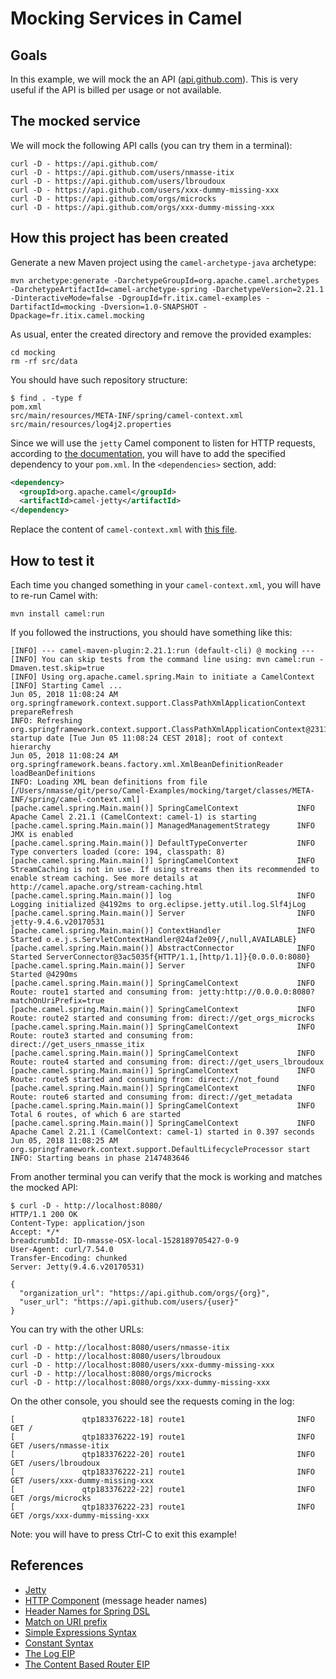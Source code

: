 # Mocking Services in Camel

## Goals

In this example, we will mock the an API ([api.github.com](https://api.github.com/)).
This is very useful if the API is billed per usage or not available.

## The mocked service

We will mock the following API calls (you can try them in a terminal):
```
curl -D - https://api.github.com/
curl -D - https://api.github.com/users/nmasse-itix
curl -D - https://api.github.com/users/lbroudoux
curl -D - https://api.github.com/users/xxx-dummy-missing-xxx
curl -D - https://api.github.com/orgs/microcks
curl -D - https://api.github.com/orgs/xxx-dummy-missing-xxx
```

## How this project has been created

Generate a new Maven project using the `camel-archetype-java` archetype:
```
mvn archetype:generate -DarchetypeGroupId=org.apache.camel.archetypes -DarchetypeArtifactId=camel-archetype-spring -DarchetypeVersion=2.21.1 -DinteractiveMode=false -DgroupId=fr.itix.camel-examples -DartifactId=mocking -Dversion=1.0-SNAPSHOT -Dpackage=fr.itix.camel.mocking
```

As usual, enter the created directory and remove the provided examples:
```
cd mocking
rm -rf src/data
```

You should have such repository structure:
```
$ find . -type f
pom.xml
src/main/resources/META-INF/spring/camel-context.xml
src/main/resources/log4j2.properties
```

Since we will use the `jetty` Camel component to listen for HTTP requests,
according to [the documentation](http://camel.apache.org/jetty.html), you will
have to add the specified dependency to your `pom.xml`. In the `<dependencies>`
section, add:
```xml
<dependency>
  <groupId>org.apache.camel</groupId>
  <artifactId>camel-jetty</artifactId>
</dependency>
```

Replace the content of `camel-context.xml` with [this file](src/main/resources/META-INF/spring/camel-context.xml).

## How to test it

Each time you changed something in your `camel-context.xml`, you will have
to re-run Camel with:
```
mvn install camel:run
```

If you followed the instructions, you should have something like this:
```
[INFO] --- camel-maven-plugin:2.21.1:run (default-cli) @ mocking ---
[INFO] You can skip tests from the command line using: mvn camel:run -Dmaven.test.skip=true
[INFO] Using org.apache.camel.spring.Main to initiate a CamelContext
[INFO] Starting Camel ...
Jun 05, 2018 11:08:24 AM org.springframework.context.support.ClassPathXmlApplicationContext prepareRefresh
INFO: Refreshing org.springframework.context.support.ClassPathXmlApplicationContext@2311c071: startup date [Tue Jun 05 11:08:24 CEST 2018]; root of context hierarchy
Jun 05, 2018 11:08:24 AM org.springframework.beans.factory.xml.XmlBeanDefinitionReader loadBeanDefinitions
INFO: Loading XML bean definitions from file [/Users/nmasse/git/perso/Camel-Examples/mocking/target/classes/META-INF/spring/camel-context.xml]
[pache.camel.spring.Main.main()] SpringCamelContext             INFO  Apache Camel 2.21.1 (CamelContext: camel-1) is starting
[pache.camel.spring.Main.main()] ManagedManagementStrategy      INFO  JMX is enabled
[pache.camel.spring.Main.main()] DefaultTypeConverter           INFO  Type converters loaded (core: 194, classpath: 8)
[pache.camel.spring.Main.main()] SpringCamelContext             INFO  StreamCaching is not in use. If using streams then its recommended to enable stream caching. See more details at http://camel.apache.org/stream-caching.html
[pache.camel.spring.Main.main()] log                            INFO  Logging initialized @4192ms to org.eclipse.jetty.util.log.Slf4jLog
[pache.camel.spring.Main.main()] Server                         INFO  jetty-9.4.6.v20170531
[pache.camel.spring.Main.main()] ContextHandler                 INFO  Started o.e.j.s.ServletContextHandler@24af2e09{/,null,AVAILABLE}
[pache.camel.spring.Main.main()] AbstractConnector              INFO  Started ServerConnector@3ac5035f{HTTP/1.1,[http/1.1]}{0.0.0.0:8080}
[pache.camel.spring.Main.main()] Server                         INFO  Started @4290ms
[pache.camel.spring.Main.main()] SpringCamelContext             INFO  Route: route1 started and consuming from: jetty:http://0.0.0.0:8080?matchOnUriPrefix=true
[pache.camel.spring.Main.main()] SpringCamelContext             INFO  Route: route2 started and consuming from: direct://get_orgs_microcks
[pache.camel.spring.Main.main()] SpringCamelContext             INFO  Route: route3 started and consuming from: direct://get_users_nmasse_itix
[pache.camel.spring.Main.main()] SpringCamelContext             INFO  Route: route4 started and consuming from: direct://get_users_lbroudoux
[pache.camel.spring.Main.main()] SpringCamelContext             INFO  Route: route5 started and consuming from: direct://not_found
[pache.camel.spring.Main.main()] SpringCamelContext             INFO  Route: route6 started and consuming from: direct://get_metadata
[pache.camel.spring.Main.main()] SpringCamelContext             INFO  Total 6 routes, of which 6 are started
[pache.camel.spring.Main.main()] SpringCamelContext             INFO  Apache Camel 2.21.1 (CamelContext: camel-1) started in 0.397 seconds
Jun 05, 2018 11:08:25 AM org.springframework.context.support.DefaultLifecycleProcessor start
INFO: Starting beans in phase 2147483646
```

From another terminal you can verify that the mock is working and matches the mocked API:
```
$ curl -D - http://localhost:8080/
HTTP/1.1 200 OK
Content-Type: application/json
Accept: */*
breadcrumbId: ID-nmasse-OSX-local-1528189705427-0-9
User-Agent: curl/7.54.0
Transfer-Encoding: chunked
Server: Jetty(9.4.6.v20170531)

{
  "organization_url": "https://api.github.com/orgs/{org}",
  "user_url": "https://api.github.com/users/{user}"
}
```

You can try with the other URLs:
```
curl -D - http://localhost:8080/users/nmasse-itix
curl -D - http://localhost:8080/users/lbroudoux
curl -D - http://localhost:8080/users/xxx-dummy-missing-xxx
curl -D - http://localhost:8080/orgs/microcks
curl -D - http://localhost:8080/orgs/xxx-dummy-missing-xxx
```

On the other console, you should see the requests coming in the log:
```
[               qtp183376222-18] route1                         INFO  GET /
[               qtp183376222-19] route1                         INFO  GET /users/nmasse-itix
[               qtp183376222-20] route1                         INFO  GET /users/lbroudoux
[               qtp183376222-21] route1                         INFO  GET /users/xxx-dummy-missing-xxx
[               qtp183376222-22] route1                         INFO  GET /orgs/microcks
[               qtp183376222-23] route1                         INFO  GET /orgs/xxx-dummy-missing-xxx
```

Note: you will have to press Ctrl-C to exit this example!

## References

- [Jetty](http://camel.apache.org/jetty.html)
- [HTTP Component](http://camel.apache.org/http.html) (message header names)
- [Header Names for Spring DSL](https://camel.apache.org/maven/current/camel-core/apidocs/org/apache/camel/Exchange.html#HTTP_PATH)
- [Match on URI prefix](http://camel.apache.org/how-do-i-let-jetty-match-wildcards.html)
- [Simple Expressions Syntax](http://camel.apache.org/simple.html)
- [Constant Syntax](http://camel.apache.org/constant.html)
- [The Log EIP](http://camel.apache.org/logeip.html)
- [The Content Based Router EIP](http://camel.apache.org/content-based-router.html)

